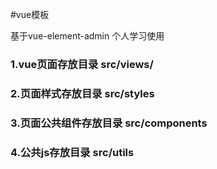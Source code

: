 #vue模板

基于vue-element-admin 个人学习使用
### 1.vue页面存放目录 src/views/ 
### 2.页面样式存放目录 src/styles
### 3.页面公共组件存放目录 src/components
### 4.公共js存放目录 src/utils